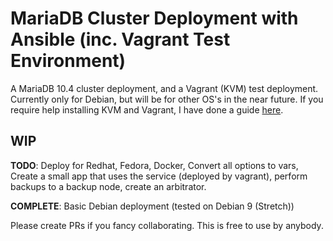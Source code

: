 # MariaDB Cluster Deployment with Ansible (inc. Vagrant Test Environment)
A MariaDB 10.4 cluster deployment, and a Vagrant (KVM) test deployment. Currently only for Debian, but will be for other OS's in the near future. If you require help installing KVM and Vagrant, I have done a guide [here](https://alexandermussell.com/kvm/vagrant/ubuntu18.04/virtualisation/2020/03/17/kvm-vagrant-environment.html).

## WIP
__TODO__: Deploy for Redhat, Fedora, Docker, Convert all options to vars, Create a small app that uses the service (deployed by vagrant), perform backups to a backup node, create an arbitrator.

__COMPLETE__: Basic Debian deployment (tested on Debian 9 (Stretch))

Please create PRs if you fancy collaborating. This is free to use by anybody.
